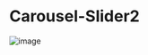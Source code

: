 # Carousel-Slider2

![image](https://user-images.githubusercontent.com/80094949/137010600-37906168-d725-4e30-bcd6-9a77198cb84d.png)
